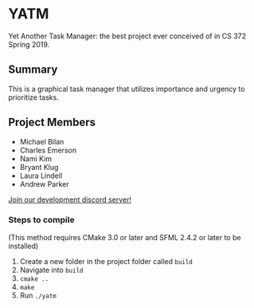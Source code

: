 # YATM
Yet Another Task Manager: the best project ever conceived of in CS 372 Spring 2019.
## Summary
This is a graphical task manager that utilizes importance and urgency to prioritize tasks.
## Project Members
- Michael Bilan
- Charles Emerson
- Nami Kim
- Bryant Klug
- Laura Lindell
- Andrew Parker

[Join our development discord server!](https://discord.gg/ZzpX3Qu)


### Steps to compile
(This method requires CMake 3.0 or later and SFML 2.4.2 or later to be installed)

1. Create a new folder in the project folder called `build`
2. Navigate into `build`
3. `cmake ..`
4. `make`
5. Run `./yatm`
